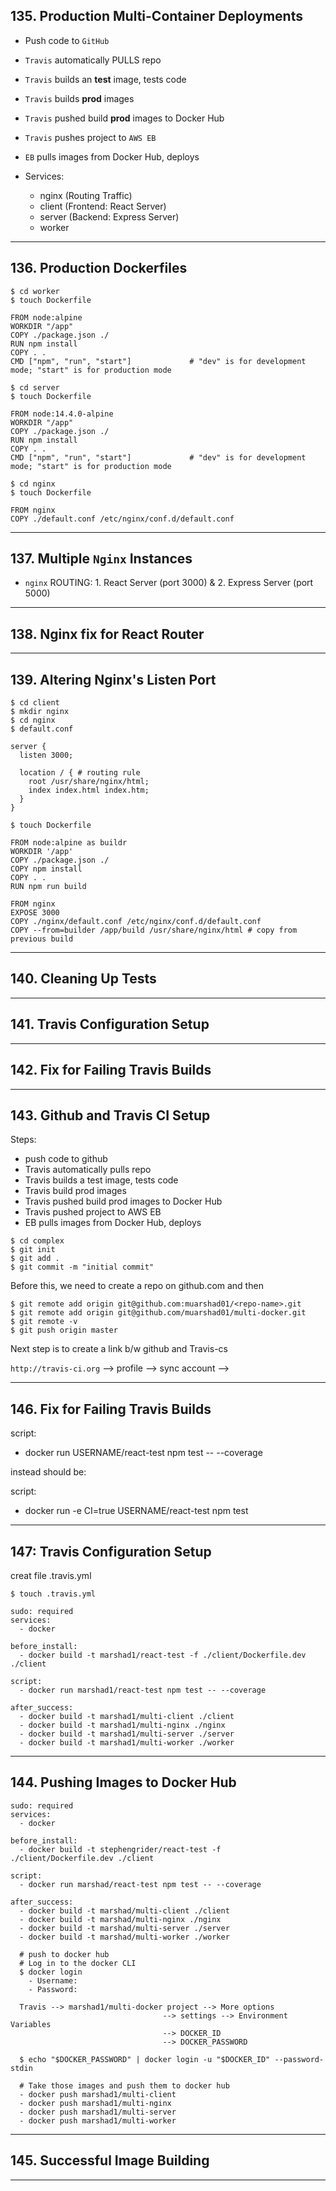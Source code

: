 ## 135. Production Multi-Container Deployments

* Push code to `GitHub`
* `Travis` automatically PULLS repo
* `Travis` builds an **test** image, tests code
* `Travis` builds **prod** images
* `Travis` pushed build **prod** images to Docker Hub
* `Travis` pushes project to `AWS EB`
* `EB` pulls images from Docker Hub, deploys

* Services:
  - nginx (Routing Traffic)
  - client (Frontend: React Server)
  - server (Backend: Express Server)
  - worker

***

## 136. Production Dockerfiles

```
$ cd worker
$ touch Dockerfile
```

```
FROM node:alpine
WORKDIR "/app"
COPY ./package.json ./
RUN npm install
COPY . .
CMD ["npm", "run", "start"]             # "dev" is for development mode; "start" is for production mode
```

```
$ cd server
$ touch Dockerfile
```

```
FROM node:14.4.0-alpine
WORKDIR "/app"
COPY ./package.json ./
RUN npm install
COPY . .
CMD ["npm", "run", "start"]             # "dev" is for development mode; "start" is for production mode
```

```
$ cd nginx
$ touch Dockerfile
```

```
FROM nginx
COPY ./default.conf /etc/nginx/conf.d/default.conf
```

***

## 137. Multiple `Nginx` Instances

* `nginx` ROUTING: 1. React Server (port 3000) & 2. Express Server (port 5000)

***

## 138. Nginx fix for React Router

***

## 139. Altering Nginx's Listen Port

```
$ cd client
$ mkdir nginx
$ cd nginx
$ default.conf
```

```
server {
  listen 3000;

  location / { # routing rule
    root /usr/share/nginx/html;
    index index.html index.htm;
  }
}
```

```
$ touch Dockerfile
```

```
FROM node:alpine as buildr
WORKDIR '/app'
COPY ./package.json ./
COPY npm install
COPY . . 
RUN npm run build

FROM nginx
EXPOSE 3000
COPY ./nginx/default.conf /etc/nginx/conf.d/default.conf
COPY --from=builder /app/build /usr/share/nginx/html # copy from previous build
```

***

## 140. Cleaning Up Tests

***

## 141. Travis Configuration Setup

***

## 142. Fix for Failing Travis Builds

***

## 143. Github and Travis CI Setup

Steps:
  - push code to github
  - Travis automatically pulls repo
  - Travis builds a test image, tests code
  - Travis build prod images
  - Travis pushed build prod images to Docker Hub
  - Travis pushed project to AWS EB
  - EB pulls images from Docker Hub, deploys

```
$ cd complex
$ git init
$ git add .
$ git commit -m "initial commit"
```

Before this, we need to create a repo on github.com and then

```
$ git remote add origin git@github.com:muarshad01/<repo-name>.git
$ git remote add origin git@github.com/muarshad01/multi-docker.git
$ git remote -v 
$ git push origin master
```

Next step is to create a link b/w github and Travis-cs

`http://travis-ci.org` --> profile --> sync account --> 

***

## 146. Fix for Failing Travis Builds

script:
  - docker run USERNAME/react-test npm test -- --coverage

instead should be:

script:
  - docker run -e CI=true USERNAME/react-test npm test

***

## 147: Travis Configuration Setup

creat file .travis.yml

```
$ touch .travis.yml
```

```
sudo: required
services:
  - docker

before_install:
  - docker build -t marshad1/react-test -f ./client/Dockerfile.dev ./client

script:
  - docker run marshad1/react-test npm test -- --coverage

after_success:
  - docker build -t marshad1/multi-client ./client
  - docker build -t marshad1/multi-nginx ./nginx
  - docker build -t marshad1/multi-server ./server
  - docker build -t marshad1/multi-worker ./worker
```

***

## 144. Pushing Images to Docker Hub

```
sudo: required
services:
  - docker

before_install:
  - docker build -t stephengrider/react-test -f ./client/Dockerfile.dev ./client

script:
  - docker run marshad/react-test npm test -- --coverage

after_success:
  - docker build -t marshad/multi-client ./client
  - docker build -t marshad/multi-nginx ./nginx
  - docker build -t marshad/multi-server ./server
  - docker build -t marshad/multi-worker ./worker
  
  # push to docker hub
  # Log in to the docker CLI
  $ docker login
    - Username:
    - Password:

  Travis --> marshad1/multi-docker project --> More options
                                  --> settings --> Environment Variables
                                  --> DOCKER_ID
                                  --> DOCKER_PASSWORD

  $ echo "$DOCKER_PASSWORD" | docker login -u "$DOCKER_ID" --password-stdin

  # Take those images and push them to docker hub
  - docker push marshad1/multi-client
  - docker push marshad1/multi-nginx
  - docker push marshad1/multi-server
  - docker push marshad1/multi-worker
```

***

## 145. Successful Image Building

***
